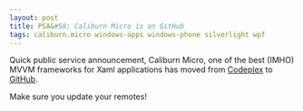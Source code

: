 ```yaml
---
layout: post
title: PSA&#58; Caliburn Micro is on GitHub
tags: caliburn.micro windows-apps windows-phone silverlight wpf
---
```


Quick public service announcement, Caliburn Micro, one of the best (IMHO) MVVM frameworks for Xaml applications has moved from [Codeplex][codeplex] to [GitHub][github]. 

Make sure you update your remotes!

[codeplex]: https://caliburnmicro.codeplex.com/
[github]: https://github.com/BlueSpire/Caliburn.Micro
